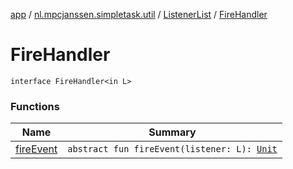 [app](../../../index.md) / [nl.mpcjanssen.simpletask.util](../../index.md) / [ListenerList](../index.md) / [FireHandler](.)

# FireHandler

`interface FireHandler<in L>`

### Functions

| Name | Summary |
|---|---|
| [fireEvent](fire-event.md) | `abstract fun fireEvent(listener: L): `[`Unit`](https://kotlinlang.org/api/latest/jvm/stdlib/kotlin/-unit/index.html) |
